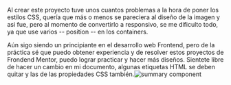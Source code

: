 Al crear este proyecto tuve unos cuantos problemas a la hora de poner los estilos CSS, quería que más o menos se pareciera al diseño de la imagen y asi
fue, pero al momento de convertirlo a responsivo, se me dificulto todo, ya que use varios -- position  -- en los containers.

Aún sigo siendo un principiante en el desarrollo web Frontend, pero de la práctica sé que puedo obtener experiencia y de resolver estos proyectos de Frondend Mentor, puedo lograr practicar y hacer más diseños. Sientete libre de hacer un cambio en mi documento, algunas etiquetas HTML se deben quitar y las de las propiedades CSS también.![summary component](https://github.com/Saul-Gustavo/Saul-Gustavo.github.io/assets/110861830/40caf7be-af01-40d6-91d0-ff5d9fb059ef)
